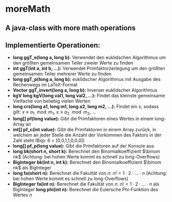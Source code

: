 # moreMath

A java-class with more math operations
---
## Implementierte Operationen:
* **long ggT_e(long a, long b):**
    Verwendet den euklidschen Algorithmus um den größten gemeinsamen Teiler zweier Werte zu finden
* **int ggT(int a, int b, ...):**
  Verwendet Primfaktorzerlegung um den größten gemeinsamen Teiler mehrerer Werte zu finden
* **long ggT_p(long a, long b):**
  euklidscher Algorithmus mit Ausgabe des Rechenwegs im LaTeX-Format
* **Vector<Long> ggT_invert(long a, long b):**
  Inverser euklidscher Algorithmus
* **kgV long kgV(long val1, long val2, ...):**
  Findet das kleinste gemeinsame Vielfache von beliebig vielen Werten
* **long crs(long a1, long m1, long a2, long m2, ...):**
  Findet ein x, sodass gilt: $x \equiv a_1 \mod m_1$, $x \equiv a_2 \mod m_2$, ...
* **long[] pf(long value):**
  Gibt die Primfaktoren eines Wertes in einem long-Array an
* **int[] pf_c(int value):**
  Gibt die Primfaktoren in einem Array zurück, in welchem an jeder Stelle die Anzahl der Vorkommen des Faktors in der Zahl steht (Bsp: 6 = [0,0,1,1,0,0,0])
* **long[] pf_p(long value):**
  Gibt die Primfaktoren auf der Konsole aus
* **long bk(short n, short k):**
  Berechnet den Binomialkoeffizient $\binom nk$ (Achtung: bei hohen Werte kommt es schnell zu long-Overflows)
* **BigInteger bk(int n, int k):**
  Berechnet den Binomialkoeffizient $\binom nk$ als BigInteger
* **long fa(short n):**
  Berechnet die Fakultät von $n$: $n! = 1 \cdot 2 \cdot \dots \cdot n$ (Achtung: bei hohen Werte kommt es schnell zu long-Overflows)
* **BigInteger fa(int n):**
  Berechnet die Fakultät von $n$: $n! = 1 \cdot 2 \cdot \dots \cdot n$ als BigInteger
  **long phi(int n):**
  Berechnet die Eulersche Phi-Funktion des Wertes $n$